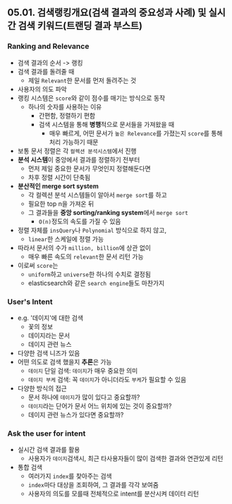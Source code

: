 ## 05.01. 검색랭킹개요(검색 결과의 중요성과 사례) 및 실시간 검색 키워드(트랜딩 결과 부스트)

### Ranking and Relevance
- 검색 결과의 순서 -> 랭킹
- 검색 결과를 돌려줄 때
  - 제일 `Relevant`한 문서를 먼저 돌려주는 것
- 사용자의 의도 파악
- 랭킹 시스템은 `score`와 같이 점수를 매기는 방식으로 동작
  - 하나의 숫자를 사용하는 이유
    - 간편함, 정렬하기 편함
    - 검색 시스템을 통해 **병행**적으로 문서들을 가져왔을 때
      - 매우 빠르게, 어떤 문서가 `높은 Relevance`를 가졌는지 `score`를 통해 처리 가능하기 때문
- 보통 문서 정렬은 각 `컬렉션 분석시스템`에서 진행
- **분석 시스템**이 중앙에서 결과를 정렬하기 전부터
  - 먼저 제일 중요한 문서가 무엇인지 정렬해둔다면
  - 차후 정렬 시간이 단축됨
- **분산적인 merge sort system**
  - 각 컬렉션 분석 시스템들이 알아서 `merge sort`를 하고
  - 필요한 top n을 가져온 뒤
  - 그 결과들을 **중앙 sorting/ranking system**에서 `merge sort`
    - `O(n)`정도의 속도를 가질 수 있음
- 정렬 자체를 `insQuery`나 `Polynomial` 방식으로 하지 않고,
  - `linear`한 스케일에 정렬 가능
- 따라서 문서의 수가 `million, billion`에 상관 없이
  - 매우 빠른 속도의 `relevant`한 문서 리턴 가능
- 이로써 `score`는
  - `uniform`하고 `universe`한 하나의 수치로 결정됨
  - elasticsearch와 같은 `search engine`들도 마찬가지

### User's Intent
- e.g. '데이지'에 대한 검색
  - 꽃의 정보
  - 데이지라는 문서
  - 데이지 관련 뉴스
- 다양한 검색 니즈가 있음
- 어떤 의도로 검색 했을지 **추론**은 가능
  - `데이지` 단일 검색: `데이지`가 매우 중요한 의미
  - `데이지 부케` 검색: 꼭 `데이지`가 아니더라도 `부케`가 필요할 수 있음
- 다양한 방식의 접근
  - 문서 하나에 `데이지`가 많이 있다고 중요할까?
  - `데이지`라는 단어가 문서 어느 위치에 있는 것이 중요할까?
  - 데이지 관련 뉴스가 있다면 중요할까?

### Ask the user for intent
- 실시간 검색 결과를 활용
  - 사용자가 `데이지`검색시, 최근 타사용자들이 많이 검색한 결과와 연관있게 리턴
- 통합 검색
  - 여러가지 `index`를 찾아주는 검색
  - `index`마다 대상을 조회하여, 그 결과를 각각 보여줌
  - 사용자의 의도를 모를때 전체적으로 intent를 분산시켜 데이터 리턴